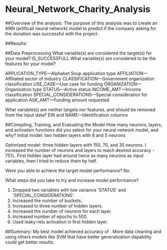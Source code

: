 # Neural_Network_Charity_Analysis

##Overview of the analysis: 
The purpose of this analysis was to create an ANN (artificail neural network) model to predict if the company asking for the donation was successful with the project. 

##Results: 

##Data Preprocessing
What variable(s) are considered the target(s) for your model?
IS_SUCCESSFULL
What variable(s) are considered to be the features for your model?

APPLICATION_TYPE—Alphabet Soup application type
AFFILIATION—Affiliated sector of industry
CLASSIFICATION—Government organization classification
USE_CASE—Use case for funding
ORGANIZATION—Organization type
STATUS—Active status
INCOME_AMT—Income classification
SPECIAL_CONSIDERATIONS—Special consideration for application
ASK_AMT—Funding amount requested

What variable(s) are neither targets nor features, and should be removed from the input data?
EIN and NAME—Identification columns

##Compiling, Training, and Evaluating the Model
How many neurons, layers, and activation functions did you select for your neural network model, and why?
Initial model: two hidden layers with 8 and 5 neurons

Optimized model: three hidden layers with 150, 70, and 35 neurons.
I increased the number of neurons and layers to reach desired accuracy - 75%. First hidden layer had around twice as many neurons as input variables, then I tried to reduce them by half. 

Were you able to achieve the target model performance?
No.

What steps did you take to try and increase model performance?
1. Dropped two variables with low variance 'STATUS' and 'SPECIAL_CONSIDERATIONS'.
2. Increased the number of buckets.
3. Increased to three number of hidden layers.
4. Increased the number of neurons for each layer.
5. Increased number of epochs to 500. 
6. Used leaky-relu activation in first hidden layer. 



##Summary: 
My best model achieved accuracy of . More data cleaning and using others models like SVM that have better generalization dapability could get better results. 
